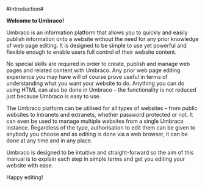 #Introduction#

**Welcome to Umbraco!**

Umbraco is an information platform that  allows you to quickly and easily publish  information onto  a website without  the need  for any prior knowledge of web page  editing. It is designed to be simple  to use  yet powerful  and flexible enough to enable  users full control  of their website content.

No special skills are required  in order to create, publish  and manage web pages and related content with Umbraco. Any prior web page  editing experience you may have will of course prove useful  in terms of understanding what  you want  your website to do. Anything you can  do using HTML can  also be done  in Umbraco – the functionality is not reduced just because Umbraco is easy  to use.

The Umbraco platform can  be utilised for all types  of websites – from public websites to intranets and extranets, whether password protected or not. It can  even be used  to manage multiple websites from a single Umbraco instance. Regardless of the type, authorisation to edit them  can  be given to anybody  you choose and as editing is done  via a web browser, it can  be done  at any time and in any place.

Umbraco is designed to be intuitive and straight-forward so the aim of this manual is to explain each  step  in simple  terms and get you editing your website with ease.

Happy editing!